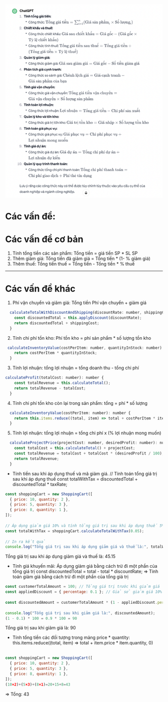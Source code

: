 ![alt](https://github.com/khuongsatou/rep_concepts/blob/dev_1/library/pricing-problem/discount.png)

# Các vấn đề:
# Các vấn đề cơ bản
1. Tính tổng tiền các sản phẩm: Tổng tiền = giá tiền SP * SL SP
2. Thêm giảm giá: Tổng tiền đã giảm giá  = Tổng tiền * (1- % giảm giá)
3. Thêm thuế: Tổng tiền thuế = Tổng tiền - Tổng tiền * % thuế
________________________________________________________________
# Các vấn đề khác
1. Phí vận chuyển và giảm giá: Tổng tiền Phí vận chuyển + giảm giá
```javascript
  calculateTotalWithDiscountAndShipping(discountRate: number, shippingCost: number): number {
    const discountedTotal = this.applyDiscount(discountRate);
    return discountedTotal + shippingCost;
  }
```
2. Tính chi phí tồn kho: Phí tồn kho = phí sản phẩm * số lượng tồn kho
```javascript
 calculateInventoryValue(costPerItem: number, quantityInStock: number): number {
    return costPerItem * quantityInStock;
  }
```
3. Tính lợi nhuận: tổng lợi nhuận = tổng doanh thu - tổng chi phí
```javascript
calculateProfit(totalCost: number): number {
    const totalRevenue = this.calculateTotal();
    return totalRevenue - totalCost;
  }
```
4. Tính chi phí tồn kho còn lại trong sản phẩm: tổng = phí * số lượng
```javascript
  calculateInventoryValue(costPerItem: number): number {
    return this.items.reduce((total, item) => total + costPerItem * item.quantity, 0);
  }


```
5. Tính lợi nhuận: tổng lợi nhuận = tổng chi phí x (% lợi nhuận mong muốn)
```javascript
  calculateProjectPrice(projectCost: number, desiredProfit: number): number {
    const totalCost = this.calculateTotal() + projectCost;
    const totalRevenue = totalCost + totalCost * (desiredProfit / 100);
    return totalRevenue;
  }

```



- Tính tiền sau khi áp dụng thuế và mã giảm giá.
// Tính toán tổng giá trị sau khi áp dụng thuế
const totalWithTax = discountedTotal + discountedTotal * taxRate;
```javascript
const shoppingCart = new ShoppingCart([
  { price: 10, quantity: 2 },
  { price: 5, quantity: 3 },
  { price: 8, quantity: 1 },
]);

// Áp dụng giảm giá 10% và tính tổng giá trị sau khi áp dụng thuế 5%
const totalWithTax = shoppingCart.calculateTotalWithTax(0.05);

// In ra kết quả
console.log("Tổng giá trị sau khi áp dụng giảm giá và thuế là:", totalWithTax);

```
Tổng giá trị sau khi áp dụng giảm giá và thuế là: 45.15


- Tính giá khuyến mãi: Áp dụng giảm giá bằng cách trừ đi một phần của tổng giá trị
const discountedTotal = total - total * discountRate;
=> Tính toán giảm giá bằng cách trừ đi một phần của tổng giá trị
```javascript
const customerTotalAmount = 100; // Tổng giá trị trước khi giảm giá
const appliedDiscount = { percentage: 0.1 }; // Giả sử giảm giá 10%

const discountedAmount = customerTotalAmount * (1 - appliedDiscount.percentage);

console.log("Tổng giá trị sau khi giảm giá là:", discountedAmount);
(1 - 0.1) * 100 = 0.9 * 100 = 90
```
Tổng giá trị sau khi giảm giá là: 90



- Tính tổng tiền các đối tượng trong mảng price * quantity: this.items.reduce((total, item) => total + item.price * item.quantity, 0)
```javascript

const shoppingCart = new ShoppingCart([
  { price: 10, quantity: 2 },
  { price: 5, quantity: 3 },
  { price: 8, quantity: 1 },
]);
(10×2)+(5×3)+(8×1)=20+15+8=43
```
=> Tổng: 43
